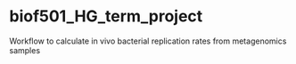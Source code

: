 # biof501_HG_term_project
Workflow to calculate in vivo bacterial replication rates from metagenomics samples
